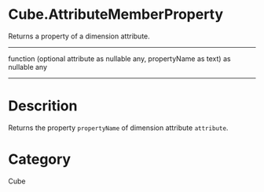 ﻿# Cube.AttributeMemberProperty
Returns a property of a dimension attribute.
***
function (optional attribute as nullable any, propertyName as text) as nullable any
***
# Descrition 
Returns the property <code>propertyName</code> of dimension attribute <code>attribute</code>.
# Category 
Cube
